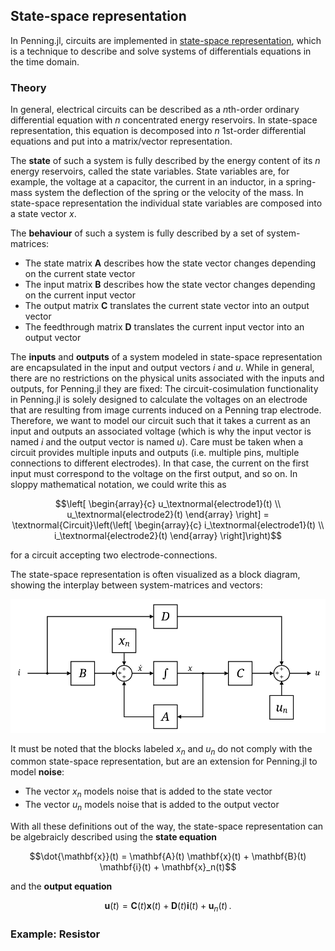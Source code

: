 
## State-space representation
In Penning.jl, circuits are implemented in [state-space representation](https://en.wikipedia.org/wiki/State-space_representation), which is a technique to describe and solve systems of differentials equations in the time domain.

### Theory
In general, electrical circuits can be described as a $n$th-order ordinary differential equation with $n$ concentrated energy reservoirs. In state-space representation, this equation is decomposed into $n$ 1st-order differential equations and put into a matrix/vector representation.

The **state** of such a system is fully described by the energy content of its $n$ energy reservoirs, called the state variables. State variables are, for example, the voltage at a capacitor, the current in an inductor, in a spring-mass system the deflection of the spring or the velocity of the mass. In state-space representation the individual state variables are composed into a state vector $x$.

The **behaviour** of such a system is fully described by a set of system-matrices:
- The state matrix $\mathbf{A}$ describes how the state vector changes depending on the current state vector
- The input matrix $\mathbf{B}$ describes how the state vector changes depending on the current input vector
- The output matrix $\mathbf{C}$ translates the current state vector into an output vector
- The feedthrough matrix $\mathbf{D}$ translates the current input vector into an output vector

The **inputs** and **outputs** of a system modeled in state-space representation are encapsulated in the input and output vectors $i$ and $u$. While in general, there are no restrictions on the physical units associated with the inputs and outputs, for Penning.jl they are fixed:
The circuit-cosimulation functionality in Penning.jl is solely designed to calculate the voltages on an electrode that are resulting from image currents induced on a Penning trap electrode. Therefore, we want to model our circuit such that it takes a current as an input and outputs an associated voltage (which is why the input vector is named $i$ and the output vector is named $u$). Care must be taken when a circuit provides multiple inputs and outputs (i.e. multiple pins, multiple connections to different electrodes). In that case, the current on the first input must correspond to the voltage on the first output, and so on.
In sloppy mathematical notation, we could write this as
```math
\left[ \begin{array}{c}
u_\textnormal{electrode1}(t) \\
u_\textnormal{electrode2}(t)
\end{array} \right]
 = \textnormal{Circuit}\left(\left[ \begin{array}{c}
i_\textnormal{electrode1}(t) \\
i_\textnormal{electrode2}(t)
\end{array} \right]\right)
```
for a circuit accepting two electrode-connections.


The state-space representation is often visualized as a block diagram, showing the interplay between system-matrices and vectors:

![](state_space_diagram.svg)

It must be noted that the blocks labeled $x_n$ and $u_n$ do not comply with the common state-space representation, but are an extension for Penning.jl to model **noise**:
- The vector $x_n$ models noise that is added to the state vector
- The vector $u_n$ models noise that is added to the output vector

With all these definitions out of the way, the state-space representation can be algebraicly described using the **state equation**
```math
\dot{\mathbf{x}}(t) = \mathbf{A}(t) \mathbf{x}(t) + \mathbf{B}(t) \mathbf{i}(t) + \mathbf{x}_n(t)
```
and the **output equation**
```math
\mathbf{u}(t) = \mathbf{C}(t) \mathbf{x}(t) + \mathbf{D}(t) \mathbf{i}(t) + \mathbf{u}_n(t)\,.
```

### Example: Resistor